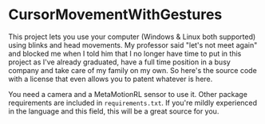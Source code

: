 # CursorMovementWithGestures
This project lets you use your computer (Windows & Linux both supported) using blinks and head movements. My professor said "let's not meet again" and blocked me when I told him that I no longer have time to put in this project as I've already graduated, have a full time position in a busy company and take care of my family on my own. So here's the source code with a license that even allows you to patent whatever is here.

You need a camera and a MetaMotionRL sensor to use it. Other package requirements are included in `requirements.txt`. If you're mildly experienced in the language and this field, this will be a great source for you.
